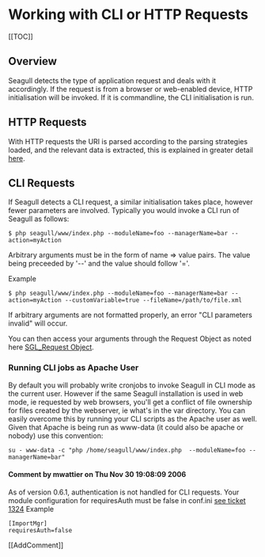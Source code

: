 <!-- Name: Howto/WorkingWithCliOrHttpRequests -->
<!-- Version: 8 -->
<!-- Last-Modified: 2007/05/21 17:45:50 -->
<!-- Author: demian -->
# Working with CLI or HTTP Requests
[[TOC]]
## Overview
Seagull detects the type of application request and deals with it accordingly.  If the request is from a browser or web-enabled device, HTTP initialisation will be invoked.  If it is commandline, the CLI initialisation is run.

## HTTP Requests
With HTTP requests the URI is parsed according to the parsing strategies loaded, and the relevant data is extracted, this is explained in greater detail [here](/wiki:Howto/WorkingWithTheRequestObject/).

## CLI Requests
If Seagull detects a CLI request, a similar initialisation takes place, however fewer parameters are involved.  Typically you would invoke a CLI run of Seagull as follows:


    $ php seagull/www/index.php --moduleName=foo --managerName=bar --action=myAction

Arbitrary arguments must be in the form of name => value pairs. The 
value being preceeded by '--' and the value should follow '='.

Example 

    $ php seagull/www/index.php --moduleName=foo --managerName=bar --action=myAction --customVariable=true --fileName=/path/to/file.xml

If arbitrary arguments are not formatted properly, an error "CLI parameters invalid" will occur.

You can then access your arguments through the Request Object as noted
here [SGL_Request Object](/wiki:Howto/WorkingWithTheRequestObject/).

### Running CLI jobs as Apache User
By default you will probably write cronjobs to invoke Seagull in CLI mode as the current user.  However if the same Seagull installation is used in web mode, ie requested by web browsers, you'll get a conflict of file ownership for files created by the webserver, ie what's in the var directory.  You can easily overcome this by running your CLI scripts as the Apache user as well.  Given that Apache is being run as www-data (it could also be apache or nobody) use this convention:



    su - www-data -c "php /home/seagull/www/index.php  --moduleName=foo --managerName=bar"


#### Comment by mwattier on Thu Nov 30 19:08:09 2006
As of version 0.6.1, authentication is not handled for CLI requests. Your module configuration for requiresAuth must be false in conf.ini [see ticket 1324](http://trac.seagullproject.org/ticket/1324)
Example

    [ImportMgr]
    requiresAuth=false

[[AddComment]]
